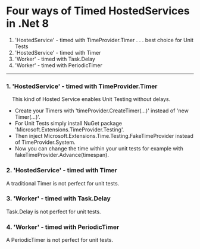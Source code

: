 # Four ways of Timed HostedServices in .Net 8

1. 'HostedService' - timed with TimeProvider.Timer . . . best choice for Unit Tests
2. 'HostedService' - timed with Timer
3. 'Worker' - timed with Task.Delay
4. 'Worker' - timed with PeriodicTimer
___

### 1. 'HostedService' - timed with TimeProvider.Timer
&nbsp; &nbsp; This kind of Hosted Service enables Unit Testing without delays.
* Create your Timers with 'timeProvider.CreateTimer(...)' instead of 'new Timer(...)'.
* For Unit Tests simply install NuGet package 'Microsoft.Extensions.TimeProvider.Testing'.<br>
* Then inject Microsoft.Extensions.Time.Testing.FakeTimeProvider instead of TimeProvider.System.
* Now you can change the time within your unit tests for example with fakeTimeProvider.Advance(timespan).

### 2. 'HostedService' - timed with Timer
A traditional Timer is not perfect for unit tests.

### 3. 'Worker' - timed with Task.Delay
Task.Delay is not perfect for unit tests.

### 4. 'Worker' - timed with PeriodicTimer
A PeriodicTimer is not perfect for unit tests.
